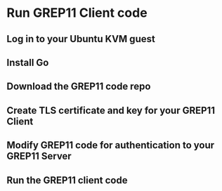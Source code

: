 # Run GREP11 Client code

## Log in to your Ubuntu KVM guest 

## Install Go 

## Download the GREP11 code repo

## Create TLS certificate and key for your GREP11 Client

## Modify GREP11 code for authentication to your GREP11 Server

## Run the GREP11 client code
